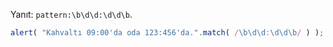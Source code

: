 
Yanıt: `pattern:\b\d\d:\d\d\b`.

```js run
alert( "Kahvaltı 09:00'da oda 123:456'da.".match( /\b\d\d:\d\d\b/ ) ); // 09:00
```
